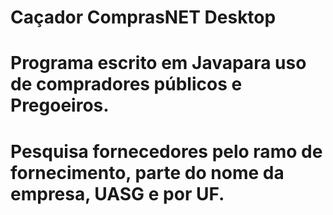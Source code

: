 # Caçador ComprasNET Desktop

# Programa escrito em Javapara uso de compradores públicos e Pregoeiros.

# Pesquisa fornecedores pelo ramo de fornecimento, parte do nome da empresa, UASG e por UF.